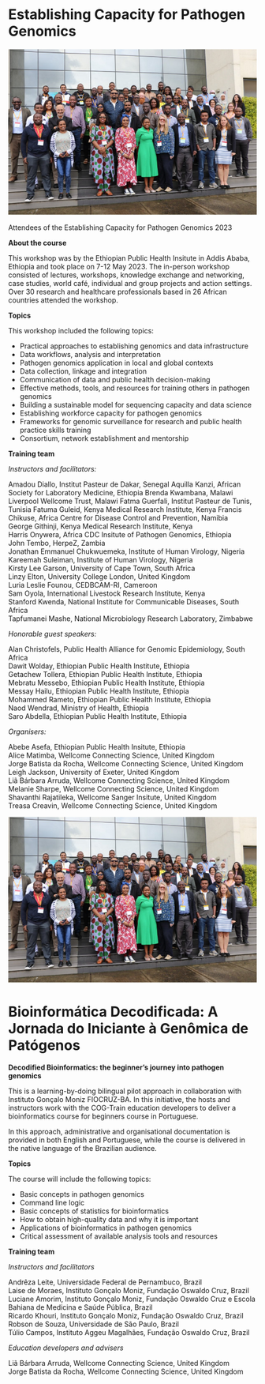 # Establishing Capacity for Pathogen Genomics

![](images/ECPG.png)

Attendees of the Establishing Capacity for Pathogen Genomics 2023

**About the course**


This workshop was by the Ethiopian Public Health Insitute in Addis Ababa, Ethiopia and took place on 7-12 May 2023. The in-person workshop consisted of lectures, workshops, knowledge exchange and networking, case studies, world café, individual and group projects and action settings. Over 30 research and healthcare professionals based in 26 African countries attended the workshop. 


**Topics**


This workshop included the following topics:


* Practical approaches to establishing genomics and data infrastructure           
* Data workflows, analysis and interpretation            
* Pathogen genomics application in local and global contexts            
* Data collection, linkage and integration            
* Communication of data and public health decision-making             
* Effective methods, tools, and resources for training others in pathogen genomics            
* Building a sustainable model for sequencing capacity and data science             
* Establishing workforce capacity for pathogen genomics           
* Frameworks for genomic surveillance for research and public health practice skills training             
* Consortium, network establishment and mentorship              

**Training team**

_Instructors and facilitators:_

Amadou Diallo, Institut Pasteur de Dakar, Senegal
Aquilla Kanzi, African Society for Laboratory Medicine, Ethiopia
Brenda Kwambana, Malawi Liverpool Wellcome Trust, Malawi
Fatma Guerfali, Institut Pasteur de Tunis, Tunisia
Fatuma Guleid, Kenya Medical Research Institute, Kenya
Francis Chikuse, Africa Centre for Disease Control and Prevention, Namibia        
George Githinji,  Kenya Medical Research Institute, Kenya            
Harris Onywera, Africa CDC Insitute of Pathogen Genomics, Ethiopia          
John Tembo, HerpeZ, Zambia               
Jonathan Emmanuel Chukwuemeka, Institute of Human Virology, Nigeria          
Kareemah Suleiman, Institute of Human Virology, Nigeria               
Kirsty Lee Garson, University of Cape Town, South Africa           
Linzy Elton, University College London, United Kingdom              
Luria Leslie Founou, CEDBCAM-RI, Cameroon         
Sam Oyola, International Livestock Research Institute, Kenya             
Stanford Kwenda, National Institute for Communicable Diseases, South Africa              
Tapfumanei Mashe, National Microbiology Research Laboratory, Zimbabwe

_Honorable guest speakers:_

Alan Christofels, Public Health Alliance for Genomic Epidemiology, South Africa        
Dawit Wolday, Ethiopian Public Health Institute, Ethiopia      
Getachew Tollera, Ethiopian Public Health Institute, Ethiopia          
Mebratu Messebo, Ethiopian Public Health Institute, Ethiopia          
Messay Hailu, Ethiopian Public Health Institute, Ethiopia          
Mohammed Rameto, Ethiopian Public Health Institute, Ethiopia       
Naod Wendrad, Ministry of Health, Ethiopia         
Saro Abdella, Ethiopian Public Health Institute, Ethiopia           

_Organisers:_

Abebe Asefa, Ethiopian Public Health Insitute, Ethiopia          
Alice Matimba, Wellcome Connecting Science, United Kingdom           
Jorge Batista da Rocha, Wellcome Connecting Science, United Kingdom      
Leigh Jackson, University of Exeter, United Kingdom      
Liã Bárbara Arruda, Wellcome Connecting Science, United Kingdom      
Melanie Sharpe, Wellcome Connecting Science, United Kingdom      
Shavanthi Rajatileka, Wellcome Sanger Insitute, United Kingdom         
Treasa Creavin, Wellcome Connecting Science, United Kingdom      
 
![Participants of the Establishing Capacity for Pathogen Genomics 2023](images/ECPG.png)


# Bioinformática Decodificada: A Jornada do Iniciante à Genômica de Patógenos

**Decodified Bioinformatics: the beginner’s journey into pathogen genomics**

This is a learning-by-doing bilingual pilot approach in collaboration with Instituto Gonçalo Moniz FIOCRUZ-BA. In this initiative, the hosts and instructors work with the COG-Train education developers to deliver a bioinformatics course for beginners course in Portuguese. 

In this approach, administrative and organisational documentation is provided in both English and Portuguese, while the course is delivered in the native language of the Brazilian audience. 

**Topics**


The course will include the following topics:


* Basic concepts in pathogen genomics       
* Command line logic        
* Basic concepts of statistics for bioinformatics         
* How to obtain high-quality data and why it is important          
* Applications of bioinformatics in pathogen genomics           
* Critical assessment of available analysis tools and resources            

**Training team**

_Instructors and facilitators_

Andrêza Leite, Universidade Federal de Pernambuco, Brazil       
Laise de Moraes, Instituto Gonçalo Moniz, Fundação Oswaldo Cruz, Brazil        
Luciane Amorim, Instituto Gonçalo Moniz, Fundação Oswaldo Cruz e Escola Bahiana de Medicina e Saúde Pública, Brazil       
Ricardo Khouri, Instituto Gonçalo Moniz, Fundação Oswaldo Cruz, Brazil        
Robson de Souza, Universidade de São Paulo, Brazil          
Túlio Campos, Instituto Aggeu Magalhães, Fundação Oswaldo Cruz, Brazil         

_Education developers and advisers_

Liã Bárbara Arruda, Wellcome Connecting Science, United Kingdom           
Jorge Batista da Rocha, Wellcome Connecting Science, United Kingdom          

